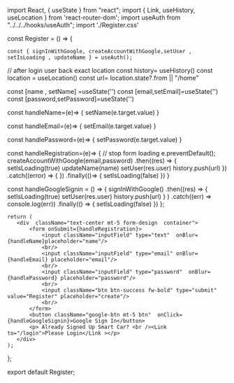 import React, { useState } from "react";
import { Link, useHistory, useLocation } from 'react-router-dom';
import useAuth from "../../../hooks/useAuth";
import './Register.css'


const Register = () => {
   
     
    const { signInWithGoogle, createAccountWithGoogle,setUser , setIsLoading , updateName } = useAuth();
// after login user back exact location
    const history= useHistory()
    const location = useLocation()
    const url= location.state?.from || "/home"

const [name , setName] =useState('')
const [email,setEmail]=useState('')
const [password,setPassword]=useState('')


const handleName=(e)=> {
   setName(e.target.value)
}

const handleEmail=(e)=> {
   setEmail(e.target.value)
}

const handlePassword=(e)=> {
   setPassword(e.target.value)
}



const handleRegistration=(e)=> {
    // stop form loading
    e.preventDefault();
    createAccountWithGoogle(email,password)
    .then((res) => {
      setIsLoading(true)
      updateName(name)
        setUser(res.user)
        history.push(url)
      })
      .catch((error) => {
      })
      .finally(()=> {
        setIsLoading(false)
      })
}


    
const handleGoogleSignin = () => {
        signInWithGoogle()
          .then((res) => 
            {
              setIsLoading(true)
              setUser(res.user)
              history.push(url)
            }
              )
          .catch((err) => console.log(err))
          .finally(() => {
            setIsLoading(false)
          })
      };
    

    return (
       <div  className="text-center mt-5 form-design  container">
           <form onSubmit={handleRegistration}>
               <input className="inputField" type="text"  onBlur={handleName}placeholder="name"/>
               <br/>
               <input className="inputField" type="email" onBlur={handleEmail} placeholder="email"/>
               <br/>
               <input className="inputField" type="password"  onBlur={handlePassword} placeholder="password"/>
               <br/>
               <input className="btn btn-success fw-bold" type="submit" value="Register" placeholder="create"/>
               <br/>
           </form>
           <button className="google-btn mt-5 btn"  onClick={handleGoogleSignin}>Google Sign In</button>
           <p> Already Signed Up Smart Car? <br /><Link  to="/login">Please Login</Link ></p>
       </div>
    );
};

export default Register;